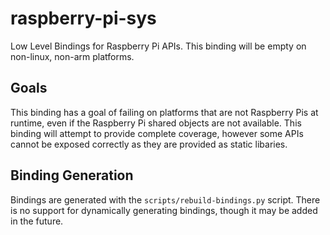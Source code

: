 # raspberry-pi-sys
Low Level Bindings for Raspberry Pi APIs. 
This binding will be empty on non-linux, non-arm platforms. 

## Goals
This binding has a goal of failing on platforms that are not Raspberry Pis at runtime, even if the Raspberry Pi shared objects are not available. 
This binding will attempt to provide complete coverage, however some APIs cannot be exposed correctly as they are provided as static libaries.

## Binding Generation
Bindings are generated with the `scripts/rebuild-bindings.py` script. 
There is no support for dynamically generating bindings, though it may be added in the future.